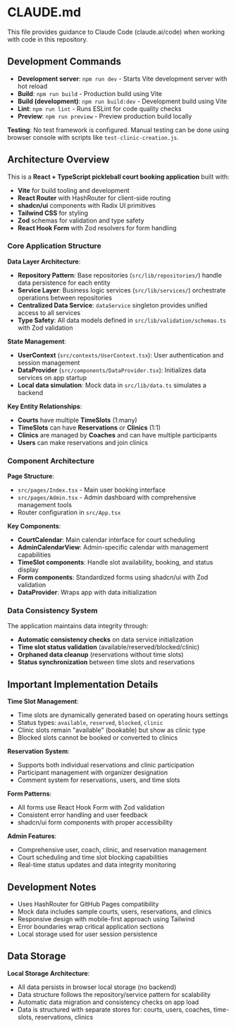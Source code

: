 # CLAUDE.md

This file provides guidance to Claude Code (claude.ai/code) when working with code in this repository.

## Development Commands

- **Development server**: `npm run dev` - Starts Vite development server with hot reload
- **Build**: `npm run build` - Production build using Vite
- **Build (development)**: `npm run build:dev` - Development build using Vite
- **Lint**: `npm run lint` - Runs ESLint for code quality checks
- **Preview**: `npm run preview` - Preview production build locally

**Testing**: No test framework is configured. Manual testing can be done using browser console with scripts like `test-clinic-creation.js`.

## Architecture Overview

This is a **React + TypeScript pickleball court booking application** built with:
- **Vite** for build tooling and development
- **React Router** with HashRouter for client-side routing  
- **shadcn/ui** components with Radix UI primitives
- **Tailwind CSS** for styling
- **Zod** schemas for validation and type safety
- **React Hook Form** with Zod resolvers for form handling

### Core Application Structure

**Data Layer Architecture**:
- **Repository Pattern**: Base repositories (`src/lib/repositories/`) handle data persistence for each entity
- **Service Layer**: Business logic services (`src/lib/services/`) orchestrate operations between repositories
- **Centralized Data Service**: `dataService` singleton provides unified access to all services
- **Type Safety**: All data models defined in `src/lib/validation/schemas.ts` with Zod validation

**State Management**:
- **UserContext** (`src/contexts/UserContext.tsx`): User authentication and session management
- **DataProvider** (`src/components/DataProvider.tsx`): Initializes data services on app startup
- **Local data simulation**: Mock data in `src/lib/data.ts` simulates a backend

**Key Entity Relationships**:
- **Courts** have multiple **TimeSlots** (1:many)
- **TimeSlots** can have **Reservations** or **Clinics** (1:1)
- **Clinics** are managed by **Coaches** and can have multiple participants
- **Users** can make reservations and join clinics

### Component Architecture

**Page Structure**:
- `src/pages/Index.tsx` - Main user booking interface
- `src/pages/Admin.tsx` - Admin dashboard with comprehensive management tools
- Router configuration in `src/App.tsx`

**Key Components**:
- **CourtCalendar**: Main calendar interface for court scheduling
- **AdminCalendarView**: Admin-specific calendar with management capabilities  
- **TimeSlot components**: Handle slot availability, booking, and status display
- **Form components**: Standardized forms using shadcn/ui with Zod validation
- **DataProvider**: Wraps app with data initialization

### Data Consistency System

The application maintains data integrity through:
- **Automatic consistency checks** on data service initialization
- **Time slot status validation** (available/reserved/blocked/clinic)
- **Orphaned data cleanup** (reservations without time slots)
- **Status synchronization** between time slots and reservations

## Important Implementation Details

**Time Slot Management**:
- Time slots are dynamically generated based on operating hours settings
- Status types: `available`, `reserved`, `blocked`, `clinic`
- Clinic slots remain "available" (bookable) but show as clinic type
- Blocked slots cannot be booked or converted to clinics

**Reservation System**:
- Supports both individual reservations and clinic participation
- Participant management with organizer designation
- Comment system for reservations, users, and time slots

**Form Patterns**:
- All forms use React Hook Form with Zod validation
- Consistent error handling and user feedback
- shadcn/ui form components with proper accessibility

**Admin Features**:
- Comprehensive user, coach, clinic, and reservation management
- Court scheduling and time slot blocking capabilities
- Real-time status updates and data integrity monitoring

## Development Notes

- Uses HashRouter for GitHub Pages compatibility
- Mock data includes sample courts, users, reservations, and clinics
- Responsive design with mobile-first approach using Tailwind
- Error boundaries wrap critical application sections
- Local storage used for user session persistence

## Data Storage

**Local Storage Architecture**:
- All data persists in browser local storage (no backend)
- Data structure follows the repository/service pattern for scalability
- Automatic data migration and consistency checks on app load
- Data is structured with separate stores for: courts, users, coaches, time-slots, reservations, clinics